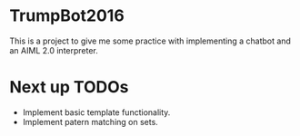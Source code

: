 # TrumpBot2016

This is a project to give me some practice with implementing a chatbot 
and an AIML 2.0 interpreter.

# Next up TODOs

- Implement basic template functionality.
- Implement patern matching on sets.


